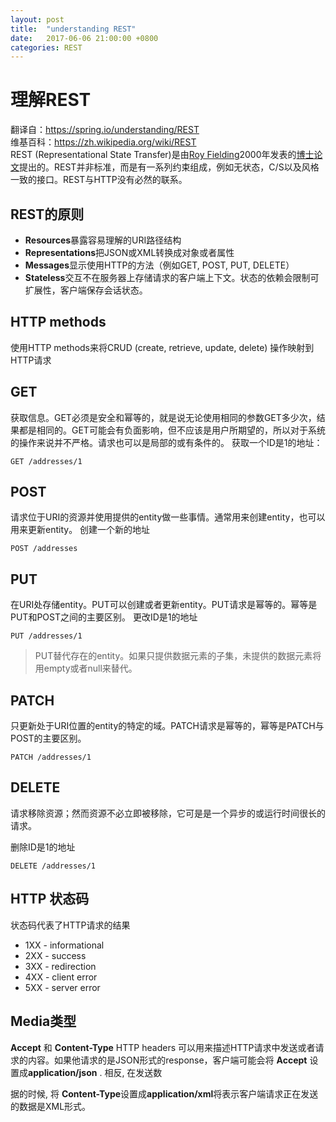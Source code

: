 ```yaml
---
layout: post
title:  "understanding REST"
date:   2017-06-06 21:00:00 +0800
categories: REST
---
```


# 理解REST

翻译自：https://spring.io/understanding/REST <br/>
维基百科：https://zh.wikipedia.org/wiki/REST <br/>
REST (Representational State Transfer)是由[Roy Fielding](https://en.wikipedia.org/wiki/Roy_Fielding)2000年发表的[博士论文](https://www.ics.uci.edu/~fielding/pubs/dissertation/top.htm)提出的。REST并非标准，而是有一系列约束组成，例如无状态，C/S以及风格一致的接口。REST与HTTP没有必然的联系。

## REST的原则

- **Resources**暴露容易理解的URI路径结构
- **Representations**把JSON或XML转换成对象或者属性
- **Messages**显示使用HTTP的方法（例如GET, POST, PUT, DELETE）
- **Stateless**交互不在服务器上存储请求的客户端上下文。状态的依赖会限制可扩展性，客户端保存会话状态。

## HTTP methods

使用HTTP methods来将CRUD (create, retrieve, update, delete) 操作映射到HTTP请求

## GET

获取信息。GET必须是安全和幂等的，就是说无论使用相同的参数GET多少次，结果都是相同的。GET可能会有负面影响，但不应该是用户所期望的，所以对于系统的操作来说并不严格。请求也可以是局部的或有条件的。
获取一个ID是1的地址：

```
GET /addresses/1
```

## POST

请求位于URI的资源并使用提供的entity做一些事情。通常用来创建entity，也可以用来更新entity。
创建一个新的地址

```
POST /addresses
```

## PUT

在URI处存储entity。PUT可以创建或者更新entity。PUT请求是幂等的。幂等是PUT和POST之间的主要区别。
更改ID是1的地址

```
PUT /addresses/1
```

> PUT替代存在的entity。如果只提供数据元素的子集，未提供的数据元素将用empty或者null来替代。

## PATCH

只更新处于URI位置的entity的特定的域。PATCH请求是幂等的，幂等是PATCH与POST的主要区别。

```
PATCH /addresses/1
```

## DELETE

请求移除资源；然而资源不必立即被移除，它可是是一个异步的或运行时间很长的请求。

删除ID是1的地址

```
DELETE /addresses/1
```

## HTTP 状态码

状态码代表了HTTP请求的结果

- 1XX - informational
- 2XX - success
- 3XX - redirection
- 4XX - client error
- 5XX - server error

## Media类型

**Accept** 和 **Content-Type** HTTP headers 可以用来描述HTTP请求中发送或者请求的内容。如果他请求的是JSON形式的response，客户端可能会将 **Accept** 设置成**application/json** . 相反, 在发送数

据的时候, 将 **Content-Type**设置成**application/xml**将表示客户端请求正在发送的数据是XML形式。
